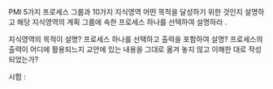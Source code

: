 PMI 5가지 프로세스 그룹과 10가지 지식영역 어떤 목적을 달성하기 위한 것인지 설명하고 
해당 지식영역의 계획 그룹에 속한 프로세스 하나를 선택하여 설명하라 .

지식영역의 목적이 설명?
프로세스 하나를 선택하고 출력을 포함하여 설명?
프로세스의 출력이 어디에 활용되느지
교안에 있는 내용을 그대로 옮겨 놓지 않고 이해한 대로 작성되었는가?


시험 : 